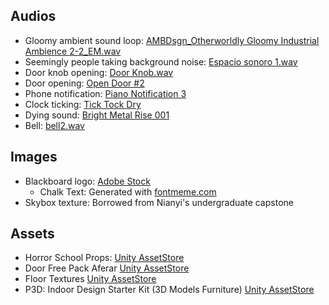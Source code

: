 ## Audios

- Gloomy ambient sound loop: [AMBDsgn_Otherworldly Gloomy Industrial Ambience 2-2_EM.wav](https://freesound.org/people/newlocknew/sounds/691815/)
- Seemingly people taking background noise: [Espacio sonoro 1.wav](https://freesound.org/people/jorge.joyanes1/sounds/664037/)
- Door knob opening: [Door Knob.wav](https://freesound.org/people/SoundDragon18/sounds/489473/)
- Door opening: [Open Door #2](https://freesound.org/people/BenjaminNelan/sounds/321085/)
- Phone notification: [Piano Notification 3](https://freesound.org/people/FoolBoyMedia/sounds/352651/)
- Clock ticking: [Tick Tock Dry](https://freesound.org/people/GammaGool/sounds/759501/)
- Dying sound: [Bright Metal Rise 001](https://freesound.org/people/MeijstroAudio/sounds/372212/)
- Bell: [bell2.wav](https://freesound.org/people/creeeeak/sounds/531021/)

## Images

- Blackboard logo: [Adobe Stock](https://stock.adobe.com/search?k=dirty+chalkboard)
	- Chalk Text: Generated with [fontmeme.com](https://fontmeme.com/chalk-fonts/)
- Skybox texture: Borrowed from Nianyi's undergraduate capstone

## Assets
- Horror School Props: [Unity AssetStore](https://assetstore.unity.com/packages/3d/props/furniture/horror-school-props-112589)
- Door Free Pack Aferar [Unity AssetStore](https://assetstore.unity.com/packages/3d/props/interior/door-free-pack-aferar-148411)
- Floor Textures [Unity AssetStore](https://assetstore.unity.com/packages/2d/textures-materials/floor-textures-4k-179126)
- P3D: Indoor Design Starter Kit (3D Models Furniture) [Unity AssetStore](https://assetstore.unity.com/packages/3d/props/p3d-indoor-design-starter-kit-3d-models-furniture-264116)
  
